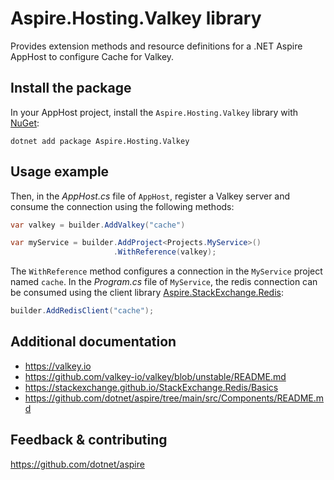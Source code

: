 # Aspire.Hosting.Valkey library

Provides extension methods and resource definitions for a .NET Aspire AppHost to configure Cache for Valkey.

## Install the package

In your AppHost project, install the `Aspire.Hosting.Valkey` library with [NuGet](https://www.nuget.org):

```dotnetcli
dotnet add package Aspire.Hosting.Valkey
```

## Usage example

Then, in the _AppHost.cs_ file of `AppHost`, register a Valkey server and consume the connection using the following methods:

```csharp
var valkey = builder.AddValkey("cache")

var myService = builder.AddProject<Projects.MyService>()
                       .WithReference(valkey);
```

The `WithReference` method configures a connection in the `MyService` project named `cache`. In the _Program.cs_ file of `MyService`, the redis connection can be consumed using the client library [Aspire.StackExchange.Redis](https://www.nuget.org/packages/Aspire.StackExchange.Redis):

```csharp
builder.AddRedisClient("cache");
```

## Additional documentation

* https://valkey.io
* https://github.com/valkey-io/valkey/blob/unstable/README.md
* https://stackexchange.github.io/StackExchange.Redis/Basics
* https://github.com/dotnet/aspire/tree/main/src/Components/README.md

## Feedback & contributing

https://github.com/dotnet/aspire
